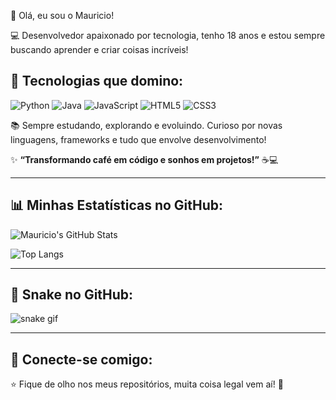 👋 Olá, eu sou o Mauricio!

💻 Desenvolvedor apaixonado por tecnologia, tenho 18 anos e estou sempre buscando aprender e criar coisas incríveis!

## 🚀 Tecnologias que domino:

![Python](https://img.shields.io/badge/Python-3776AB?style=for-the-badge&logo=python&logoColor=white)
![Java](https://img.shields.io/badge/Java-007396?style=for-the-badge&logo=java&logoColor=white)
![JavaScript](https://img.shields.io/badge/JavaScript-F7DF1E?style=for-the-badge&logo=javascript&logoColor=black)
![HTML5](https://img.shields.io/badge/HTML5-E34F26?style=for-the-badge&logo=html5&logoColor=white)
![CSS3](https://img.shields.io/badge/CSS3-1572B6?style=for-the-badge&logo=css3&logoColor=white)

📚 Sempre estudando, explorando e evoluindo. Curioso por novas linguagens, frameworks e tudo que envolve desenvolvimento!

✨ **“Transformando café em código e sonhos em projetos!”** ☕💻

---

## 📊 Minhas Estatísticas no GitHub:

![Mauricio's GitHub Stats](https://github-readme-stats.vercel.app/api?username=mauriciosfyt&show_icons=true&theme=radical)

![Top Langs](https://github-readme-stats.vercel.app/api/top-langs/?username=mauriciosfyt&layout=compact&theme=radical)

---

## 🐍 Snake no GitHub:

![snake gif](https://github.com/mauriciosfyt/mauriciosfyt/blob/output/github-contribution-grid-snake.svg)

---

## 🔗 Conecte-se comigo:
⭐ Fique de olho nos meus repositórios, muita coisa legal vem aí! 🚀
